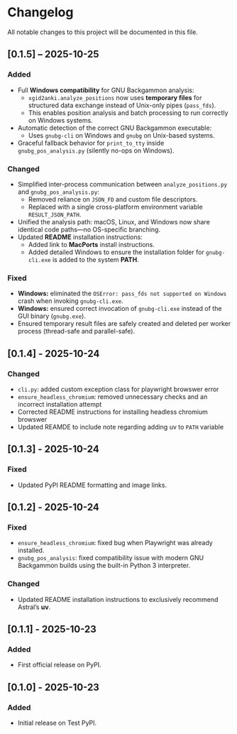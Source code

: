 # Changelog
All notable changes to this project will be documented in this file.

 ## [0.1.5] – 2025-10-25
### Added
- Full **Windows compatibility** for GNU Backgammon analysis:  
  - `xgid2anki.analyze_positions` now uses **temporary files** for structured data exchange instead of Unix-only pipes (`pass_fds`).  
  - This enables position analysis and batch processing to run correctly on Windows systems.  
- Automatic detection of the correct GNU Backgammon executable:  
  - Uses `gnubg-cli` on Windows and `gnubg` on Unix-based systems.  
- Graceful fallback behavior for `print_to_tty` inside `gnubg_pos_analysis.py` (silently no-ops on Windows).  

### Changed
- Simplified inter-process communication between `analyze_positions.py` and `gnubg_pos_analysis.py`:  
  - Removed reliance on `JSON_FD` and custom file descriptors.  
  - Replaced with a single cross-platform environment variable `RESULT_JSON_PATH`.  
- Unified the analysis path: macOS, Linux, and Windows now share identical code paths—no OS-specific branching.  
- Updated **README** installation instructions:  
  - Added link to **MacPorts** install instructions.
  - Added detailed Windows to ensure the installation folder for `gnubg-cli.exe` is added to the system **PATH**.  

### Fixed
- **Windows:** eliminated the `OSError: pass_fds not supported on Windows` crash when invoking `gnubg-cli.exe`.  
- **Windows:** ensured correct invocation of `gnubg-cli.exe` instead of the GUI binary (`gnubg.exe`).  
- Ensured temporary result files are safely created and deleted per worker process (thread-safe and parallel-safe).  

## [0.1.4] - 2025-10-24
### Changed
- `cli.py`: added custom exception class for playwright browswer error
- `ensure_headless_chromium`: removed unnecessary checks and an incorrect installation attempt
- Corrected README instructions for installing headless chromium browswer
- Updated REAMDE to include note regarding adding uv to `PATH` variable

## [0.1.3] - 2025-10-24
### Fixed
- Updated PyPI README formatting and image links.

## [0.1.2] - 2025-10-24

### Fixed
- `ensure_headless_chromium`: fixed bug when Playwright was already installed.
- `gnubg_pos_analysis`: fixed compatibility issue with modern GNU Backgammon builds using the built-in Python 3 interpreter.

### Changed
- Updated README installation instructions to exclusively recommend Astral’s **uv**.

## [0.1.1] - 2025-10-23
### Added
- First official release on PyPI.

## [0.1.0] - 2025-10-23
### Added
- Initial release on Test PyPI.
